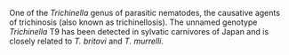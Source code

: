 [//]: # (Created by ./bin/manage_files.pl from ./species/Trichinella_t9/Trichinella_t9.about.html on Thu Jun 11 13:46:24 2020)
One of the _Trichinella_ genus of parasitic nematodes, the causative agents of trichinosis (also known as trichinellosis). The unnamed genotype _Trichinella_ T9 has been detected in sylvatic carnivores of Japan and is closely related to _T. britovi_ and _T. murrelli_.
